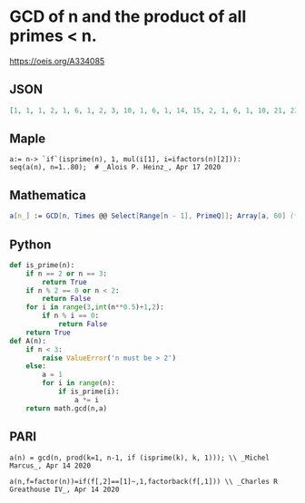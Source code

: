 # GCD of n and the product of all primes < n\.
https://oeis.org/A334085
## JSON
```JSON
[1, 1, 1, 2, 1, 6, 1, 2, 3, 10, 1, 6, 1, 14, 15, 2, 1, 6, 1, 10, 21, 22, 1, 6, 5, 26, 3, 14, 1, 30, 1, 2, 33, 34, 35, 6, 1, 38, 39, 10, 1, 42, 1, 22, 15, 46, 1, 6, 7, 10, 51, 26, 1, 6, 55, 14, 57, 58, 1, 30, 1, 62, 21, 2, 65, 66, 1, 34, 69, 70, 1, 6, 1, 74, 15]
```
## Maple
```Maple
a:= n-> `if`(isprime(n), 1, mul(i[1], i=ifactors(n)[2])):
seq(a(n), n=1..80);  # _Alois P. Heinz_, Apr 17 2020
```
## Mathematica
```Mathematica
a[n_] := GCD[n, Times @@ Select[Range[n - 1], PrimeQ]]; Array[a, 60] (* _Amiram Eldar_, Apr 14 2020 *)
```
## Python
```Python
def is_prime(n):
    if n == 2 or n == 3:
        return True
    if n % 2 == 0 or n < 2:
        return False
    for i in range(3,int(n**0.5)+1,2):
        if n % i == 0:
            return False
    return True
def A(n):
    if n < 3:
        raise ValueError('n must be > 2')
    else:
        a = 1
        for i in range(n):
            if is_prime(i):
                a *= i
    return math.gcd(n,a)
```
## PARI
```PARI
a(n) = gcd(n, prod(k=1, n-1, if (isprime(k), k, 1))); \\ _Michel Marcus_, Apr 14 2020
```
```PARI
a(n,f=factor(n))=if(f[,2]==[1]~,1,factorback(f[,1])) \\ _Charles R Greathouse IV_, Apr 14 2020
```
